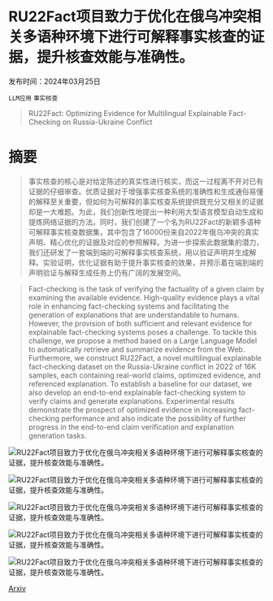 # RU22Fact项目致力于优化在俄乌冲突相关多语种环境下进行可解释事实核查的证据，提升核查效能与准确性。

发布时间：2024年03月25日

`LLM应用` `事实核查`

> RU22Fact: Optimizing Evidence for Multilingual Explainable Fact-Checking on Russia-Ukraine Conflict

# 摘要

> 事实核查的核心是对给定陈述的真实性进行核实，而这一过程离不开对已有证据的仔细审查。优质证据对于增强事实核查系统的准确性和生成通俗易懂的解释至关重要，但如何为可解释的事实核查系统提供既充分又相关的证据却是一大难题。为此，我们创新性地提出一种利用大型语言模型自动生成和提炼网络证据的方法。同时，我们创建了一个名为RU22Fact的新颖多语种可解释事实核查数据集，其中包含了16000份来自2022年俄乌冲突的真实声明、精心优化的证据及对应的参照解释。为进一步探索此数据集的潜力，我们还研发了一套端到端的可解释事实核查系统，用以验证声明并生成解释。实验证明，优化证据有助于提升事实核查的效果，并预示着在端到端的声明验证与解释生成任务上仍有广阔的发展空间。

> Fact-checking is the task of verifying the factuality of a given claim by examining the available evidence. High-quality evidence plays a vital role in enhancing fact-checking systems and facilitating the generation of explanations that are understandable to humans. However, the provision of both sufficient and relevant evidence for explainable fact-checking systems poses a challenge. To tackle this challenge, we propose a method based on a Large Language Model to automatically retrieve and summarize evidence from the Web. Furthermore, we construct RU22Fact, a novel multilingual explainable fact-checking dataset on the Russia-Ukraine conflict in 2022 of 16K samples, each containing real-world claims, optimized evidence, and referenced explanation. To establish a baseline for our dataset, we also develop an end-to-end explainable fact-checking system to verify claims and generate explanations. Experimental results demonstrate the prospect of optimized evidence in increasing fact-checking performance and also indicate the possibility of further progress in the end-to-end claim verification and explanation generation tasks.

![RU22Fact项目致力于优化在俄乌冲突相关多语种环境下进行可解释事实核查的证据，提升核查效能与准确性。](../../../paper_images/2403.16662/fig1-google+bing3.png)

![RU22Fact项目致力于优化在俄乌冲突相关多语种环境下进行可解释事实核查的证据，提升核查效能与准确性。](../../../paper_images/2403.16662/methods-4.png)

![RU22Fact项目致力于优化在俄乌冲突相关多语种环境下进行可解释事实核查的证据，提升核查效能与准确性。](../../../paper_images/2403.16662/info_leakage-4.png)

![RU22Fact项目致力于优化在俄乌冲突相关多语种环境下进行可解释事实核查的证据，提升核查效能与准确性。](../../../paper_images/2403.16662/SWC.png)

![RU22Fact项目致力于优化在俄乌冲突相关多语种环境下进行可解释事实核查的证据，提升核查效能与准确性。](../../../paper_images/2403.16662/coherence_three.png)

[Arxiv](https://arxiv.org/abs/2403.16662)